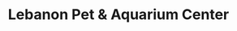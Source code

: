 ---
title: "Lebanon Pet & Aquarium Center"
url: /west-lebanon/lebanon-pet-und-aquarium-center/
shop: Tiere
---